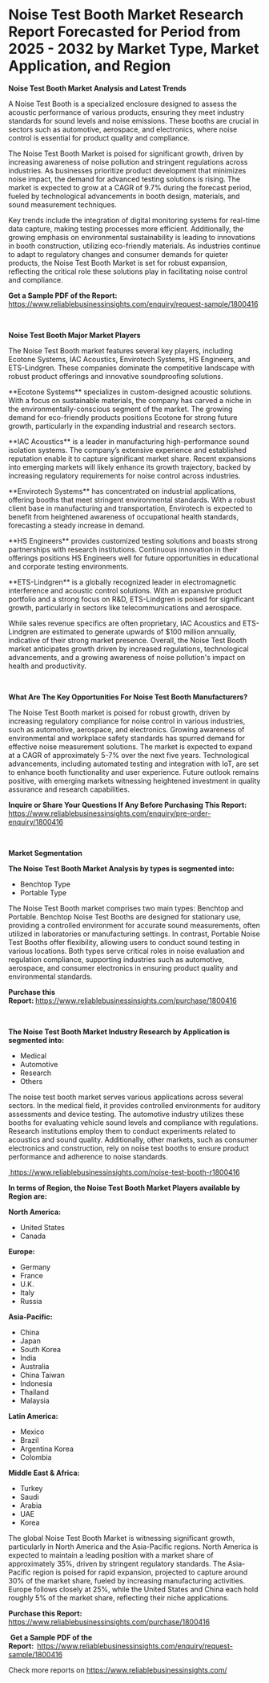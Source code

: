 <p><h1>Noise Test Booth Market Research Report Forecasted for Period from 2025 -  2032 by Market Type, Market Application, and Region</h1></p><p><strong>Noise Test Booth Market Analysis and Latest Trends</strong></p>
<p><p>A Noise Test Booth is a specialized enclosure designed to assess the acoustic performance of various products, ensuring they meet industry standards for sound levels and noise emissions. These booths are crucial in sectors such as automotive, aerospace, and electronics, where noise control is essential for product quality and compliance.</p><p>The Noise Test Booth Market is poised for significant growth, driven by increasing awareness of noise pollution and stringent regulations across industries. As businesses prioritize product development that minimizes noise impact, the demand for advanced testing solutions is rising. The market is expected to grow at a CAGR of 9.7% during the forecast period, fueled by technological advancements in booth design, materials, and sound measurement techniques.</p><p>Key trends include the integration of digital monitoring systems for real-time data capture, making testing processes more efficient. Additionally, the growing emphasis on environmental sustainability is leading to innovations in booth construction, utilizing eco-friendly materials. As industries continue to adapt to regulatory changes and consumer demands for quieter products, the Noise Test Booth Market is set for robust expansion, reflecting the critical role these solutions play in facilitating noise control and compliance.</p></p>
<p><strong>Get a Sample PDF of the Report:&nbsp;</strong> <a href="https://www.reliablebusinessinsights.com/enquiry/request-sample/1800416?utm_campaign=2448&utm_medium=2&utm_source=Github&utm_content=ia&utm_term=19022025&utm_id=noise-test-booth">https://www.reliablebusinessinsights.com/enquiry/request-sample/1800416</a></p>
<p>&nbsp;</p>
<p><strong>Noise Test Booth Major Market Players</strong></p>
<p><p>The Noise Test Booth market features several key players, including Ecotone Systems, IAC Acoustics, Envirotech Systems, HS Engineers, and ETS-Lindgren. These companies dominate the competitive landscape with robust product offerings and innovative soundproofing solutions.</p><p>**Ecotone Systems** specializes in custom-designed acoustic solutions. With a focus on sustainable materials, the company has carved a niche in the environmentally-conscious segment of the market. The growing demand for eco-friendly products positions Ecotone for strong future growth, particularly in the expanding industrial and research sectors.</p><p>**IAC Acoustics** is a leader in manufacturing high-performance sound isolation systems. The company’s extensive experience and established reputation enable it to capture significant market share. Recent expansions into emerging markets will likely enhance its growth trajectory, backed by increasing regulatory requirements for noise control across industries.</p><p>**Envirotech Systems** has concentrated on industrial applications, offering booths that meet stringent environmental standards. With a robust client base in manufacturing and transportation, Envirotech is expected to benefit from heightened awareness of occupational health standards, forecasting a steady increase in demand.</p><p>**HS Engineers** provides customized testing solutions and boasts strong partnerships with research institutions. Continuous innovation in their offerings positions HS Engineers well for future opportunities in educational and corporate testing environments.</p><p>**ETS-Lindgren** is a globally recognized leader in electromagnetic interference and acoustic control solutions. With an expansive product portfolio and a strong focus on R&D, ETS-Lindgren is poised for significant growth, particularly in sectors like telecommunications and aerospace.</p><p>While sales revenue specifics are often proprietary, IAC Acoustics and ETS-Lindgren are estimated to generate upwards of $100 million annually, indicative of their strong market presence. Overall, the Noise Test Booth market anticipates growth driven by increased regulations, technological advancements, and a growing awareness of noise pollution's impact on health and productivity.</p></p>
<p>&nbsp;</p>
<p><strong>What Are The Key Opportunities For Noise Test Booth Manufacturers?</strong></p>
<p><p>The Noise Test Booth market is poised for robust growth, driven by increasing regulatory compliance for noise control in various industries, such as automotive, aerospace, and electronics. Growing awareness of environmental and workplace safety standards has spurred demand for effective noise measurement solutions. The market is expected to expand at a CAGR of approximately 5-7% over the next five years. Technological advancements, including automated testing and integration with IoT, are set to enhance booth functionality and user experience. Future outlook remains positive, with emerging markets witnessing heightened investment in quality assurance and research capabilities.</p></p>
<p><strong>Inquire or Share Your Questions If Any Before Purchasing This Report:</strong> <a href="https://www.reliablebusinessinsights.com/enquiry/pre-order-enquiry/1800416?utm_campaign=2448&utm_medium=2&utm_source=Github&utm_content=ia&utm_term=19022025&utm_id=noise-test-booth">https://www.reliablebusinessinsights.com/enquiry/pre-order-enquiry/1800416</a></p>
<p>&nbsp;</p>
<p><strong>Market Segmentation</strong></p>
<p><strong>The Noise Test Booth Market Analysis by types is segmented into:</strong></p>
<p><ul><li>Benchtop Type</li><li>Portable Type</li></ul></p>
<p><p>The Noise Test Booth market comprises two main types: Benchtop and Portable. Benchtop Noise Test Booths are designed for stationary use, providing a controlled environment for accurate sound measurements, often utilized in laboratories or manufacturing settings. In contrast, Portable Noise Test Booths offer flexibility, allowing users to conduct sound testing in various locations. Both types serve critical roles in noise evaluation and regulation compliance, supporting industries such as automotive, aerospace, and consumer electronics in ensuring product quality and environmental standards.</p></p>
<p><strong>Purchase this Report:&nbsp;</strong><a href="https://www.reliablebusinessinsights.com/purchase/1800416?utm_campaign=2448&utm_medium=2&utm_source=Github&utm_content=ia&utm_term=19022025&utm_id=noise-test-booth">https://www.reliablebusinessinsights.com/purchase/1800416</a></p>
<p>&nbsp;</p>
<p><strong>The Noise Test Booth Market Industry Research by Application is segmented into:</strong></p>
<p><ul><li>Medical</li><li>Automotive</li><li>Research</li><li>Others</li></ul></p>
<p><p>The noise test booth market serves various applications across several sectors. In the medical field, it provides controlled environments for auditory assessments and device testing. The automotive industry utilizes these booths for evaluating vehicle sound levels and compliance with regulations. Research institutions employ them to conduct experiments related to acoustics and sound quality. Additionally, other markets, such as consumer electronics and construction, rely on noise test booths to ensure product performance and adherence to noise standards.</p></p>
<p><a href="https://www.reliablebusinessinsights.com/noise-test-booth-r1800416?utm_campaign=2448&utm_medium=2&utm_source=Github&utm_content=ia&utm_term=19022025&utm_id=noise-test-booth">&nbsp;https://www.reliablebusinessinsights.com/noise-test-booth-r1800416</a></p>
<p><strong>In terms of Region, the Noise Test Booth Market Players available by Region are:</strong></p>
<p>
    <p> <strong> North America: </strong>
        <ul>
            <li>United States</li>
            <li>Canada</li>
        </ul>
        </p> 
    <p> <strong> Europe: </strong>
        <ul>
            <li>Germany</li>
            <li>France</li>
            <li>U.K.</li>
            <li>Italy</li>
            <li>Russia</li>
        </ul>
        </p> 
    <p> <strong> Asia-Pacific: </strong>
        <ul>
            <li>China</li>
            <li>Japan</li>
            <li>South Korea</li>
            <li>India</li>
            <li>Australia</li>
            <li>China Taiwan</li>
            <li>Indonesia</li>
            <li>Thailand</li>
            <li>Malaysia</li>
        </ul>
        </p> 
    <p> <strong> Latin America: </strong>
        <ul>
            <li>Mexico</li>
            <li>Brazil</li>
            <li>Argentina Korea</li>
            <li>Colombia</li>
        </ul>
        </p> 
    <p> <strong> Middle East & Africa: </strong>
        <ul>
            <li>Turkey</li>
            <li>Saudi</li>
            <li>Arabia</li>
            <li>UAE</li>
            <li>Korea</li>
        </ul>
    </p>
    </p>
<p><p>The global Noise Test Booth Market is witnessing significant growth, particularly in North America and the Asia-Pacific regions. North America is expected to maintain a leading position with a market share of approximately 35%, driven by stringent regulatory standards. The Asia-Pacific region is poised for rapid expansion, projected to capture around 30% of the market share, fueled by increasing manufacturing activities. Europe follows closely at 25%, while the United States and China each hold roughly 5% of the market share, reflecting their niche applications.</p></p>
<p><strong>Purchase this Report: </strong><a href="https://www.reliablebusinessinsights.com/purchase/1800416?utm_campaign=2448&utm_medium=2&utm_source=Github&utm_content=ia&utm_term=19022025&utm_id=noise-test-booth">https://www.reliablebusinessinsights.com/purchase/1800416</a></p>
<p>&nbsp;<strong>Get a Sample PDF of the Report:&nbsp;&nbsp;</strong><a href="https://www.reliablebusinessinsights.com/enquiry/request-sample/1800416?utm_campaign=2448&utm_medium=2&utm_source=Github&utm_content=ia&utm_term=19022025&utm_id=noise-test-booth">https://www.reliablebusinessinsights.com/enquiry/request-sample/1800416</a></p>
<p><strong></strong></p>
<p>Check more reports on <a href="https://www.reliablebusinessinsights.com/?utm_campaign=2448&utm_medium=2&utm_source=Github&utm_content=ia&utm_term=19022025&utm_id=noise-test-booth">https://www.reliablebusinessinsights.com/</a></p>
